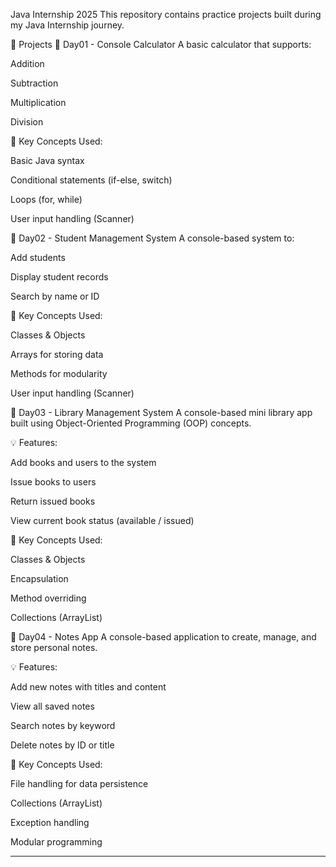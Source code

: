 Java Internship 2025
This repository contains practice projects built during my Java Internship journey.

🚀 Projects
📌 Day01 - Console Calculator
A basic calculator that supports:

Addition

Subtraction

Multiplication

Division

🧱 Key Concepts Used:

Basic Java syntax

Conditional statements (if-else, switch)

Loops (for, while)

User input handling (Scanner)

📌 Day02 - Student Management System
A console-based system to:

Add students

Display student records

Search by name or ID

🧱 Key Concepts Used:

Classes & Objects

Arrays for storing data

Methods for modularity

User input handling (Scanner)

📌 Day03 - Library Management System
A console-based mini library app built using Object-Oriented Programming (OOP) concepts.

💡 Features:

Add books and users to the system

Issue books to users

Return issued books

View current book status (available / issued)

🧱 Key Concepts Used:

Classes & Objects

Encapsulation

Method overriding

Collections (ArrayList)

📌 Day04 - Notes App
A console-based application to create, manage, and store personal notes.

💡 Features:

Add new notes with titles and content

View all saved notes

Search notes by keyword

Delete notes by ID or title

🧱 Key Concepts Used:

File handling for data persistence

Collections (ArrayList)

Exception handling

Modular programming


  
---

